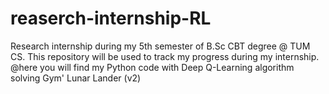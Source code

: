 # reaserch-internship-RL
Research internship during my 5th semester of B.Sc CBT degree @ TUM CS.
This repository will be used to track my progress during my internship. @here you will find my Python code with Deep Q-Learning algorithm solving Gym' Lunar Lander (v2)
